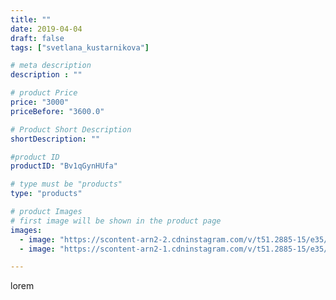 ```yaml
---
title: ""
date: 2019-04-04
draft: false
tags: ["svetlana_kustarnikova"]

# meta description
description : ""

# product Price
price: "3000"
priceBefore: "3600.0"

# Product Short Description
shortDescription: ""

#product ID
productID: "Bv1qGynHUfa"

# type must be "products"
type: "products"

# product Images
# first image will be shown in the product page
images:
  - image: "https://scontent-arn2-2.cdninstagram.com/v/t51.2885-15/e35/55823681_1241902902642068_2095531573128303171_n.jpg?se=8&tp=1&_nc_ht=scontent-arn2-2.cdninstagram.com&_nc_cat=108&_nc_ohc=aqDVWB4KoL8AX8JRLqw&oh=f075b1e2b153cab1c100ba9b3e19f2ff&oe=606B1CB4&ig_cache_key=MjAxNDcwMTU4ODg4ODY2MDcwNw%3D%3D.2"
  - image: "https://scontent-arn2-1.cdninstagram.com/v/t51.2885-15/e35/56385058_324284601502667_6736845568084265412_n.jpg?se=8&tp=1&_nc_ht=scontent-arn2-1.cdninstagram.com&_nc_cat=111&_nc_ohc=_4LYbEU2jxgAX-9GFDq&oh=9b0450e0b0f23e584e06c2b04889f40c&oe=606C4A1F&ig_cache_key=MjAxNDcwMTU4ODg5NjgyMTIxMw%3D%3D.2"

---
```

lorem
